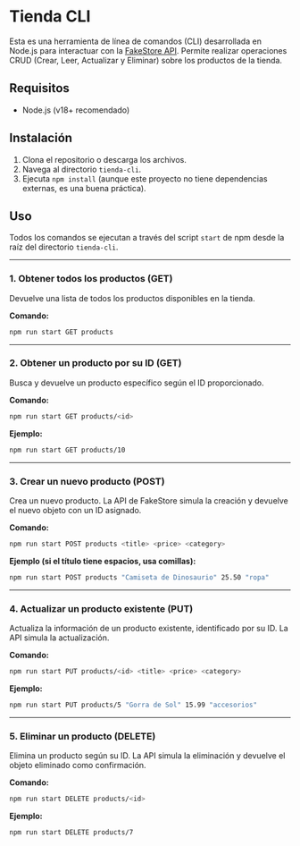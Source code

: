 # Tienda CLI

Esta es una herramienta de línea de comandos (CLI) desarrollada en Node.js para interactuar con la [FakeStore API](https://fakestoreapi.com/). Permite realizar operaciones CRUD (Crear, Leer, Actualizar y Eliminar) sobre los productos de la tienda.

## Requisitos

- Node.js (v18+ recomendado)

## Instalación

1. Clona el repositorio o descarga los archivos.
2. Navega al directorio `tienda-cli`.
3. Ejecuta `npm install` (aunque este proyecto no tiene dependencias externas, es una buena práctica).

## Uso

Todos los comandos se ejecutan a través del script `start` de npm desde la raíz del directorio `tienda-cli`.

---

### 1. Obtener todos los productos (GET)

Devuelve una lista de todos los productos disponibles en la tienda.

**Comando:**
```bash
npm run start GET products
```

---

### 2. Obtener un producto por su ID (GET)

Busca y devuelve un producto específico según el ID proporcionado.

**Comando:**
```bash
npm run start GET products/<id>
```

**Ejemplo:**
```bash
npm run start GET products/10
```

---

### 3. Crear un nuevo producto (POST)

Crea un nuevo producto. La API de FakeStore simula la creación y devuelve el nuevo objeto con un ID asignado.

**Comando:**
```bash
npm run start POST products <title> <price> <category>
```

**Ejemplo (si el título tiene espacios, usa comillas):**
```bash
npm run start POST products "Camiseta de Dinosaurio" 25.50 "ropa"
```

---

### 4. Actualizar un producto existente (PUT)

Actualiza la información de un producto existente, identificado por su ID. La API simula la actualización.

**Comando:**
```bash
npm run start PUT products/<id> <title> <price> <category>
```

**Ejemplo:**
```bash
npm run start PUT products/5 "Gorra de Sol" 15.99 "accesorios"
```

---

### 5. Eliminar un producto (DELETE)

Elimina un producto según su ID. La API simula la eliminación y devuelve el objeto eliminado como confirmación.

**Comando:**
```bash
npm run start DELETE products/<id>
```

**Ejemplo:**
```bash
npm run start DELETE products/7
```
